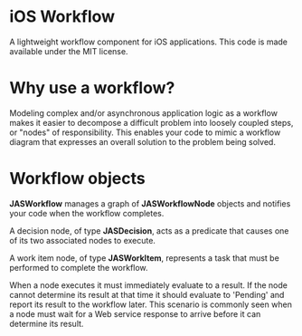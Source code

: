 iOS Workflow
============

A lightweight workflow component for iOS applications.
This code is made available under the MIT license.

Why use a workflow?
===================

Modeling complex and/or asynchronous application logic as a workflow makes it easier to decompose a difficult problem into 
loosely coupled steps, or "nodes" of responsibility. This enables your code to mimic a workflow diagram that expresses an
overall solution to the problem being solved.

Workflow objects
================

<b>JASWorkflow</b> manages a graph of <b>JASWorkflowNode</b> objects and notifies your code when the workflow completes.

A decision node, of type <b>JASDecision</b>, acts as a predicate that causes one of its two associated nodes to execute.

A work item node, of type <b>JASWorkItem</b>, represents a task that must be performed to complete the workflow.

When a node executes it must immediately evaluate to a result. If the node cannot determine its result at that time
it should evaluate to 'Pending' and report its result to the workflow later. This scenario is commonly seen when a node
must wait for a Web service response to arrive before it can determine its result.
